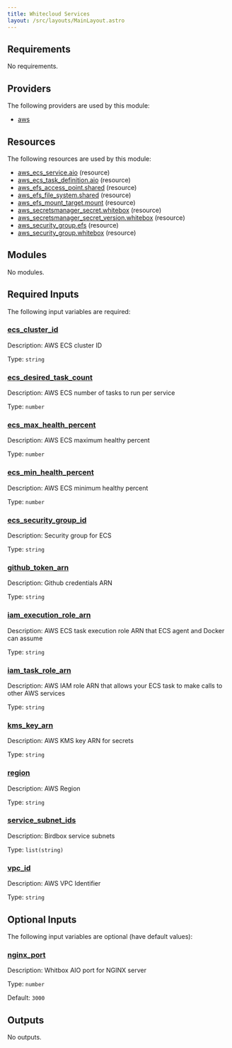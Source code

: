 ```yaml
---
title: Whitecloud Services
layout: /src/layouts/MainLayout.astro
---
```




## Requirements

No requirements.

## Providers

The following providers are used by this module:

- <a name="provider_aws"></a> [aws](#provider\_aws)

## Resources

The following resources are used by this module:

- [aws_ecs_service.aio](https://registry.terraform.io/providers/hashicorp/aws/latest/docs/resources/ecs_service) (resource)
- [aws_ecs_task_definition.aio](https://registry.terraform.io/providers/hashicorp/aws/latest/docs/resources/ecs_task_definition) (resource)
- [aws_efs_access_point.shared](https://registry.terraform.io/providers/hashicorp/aws/latest/docs/resources/efs_access_point) (resource)
- [aws_efs_file_system.shared](https://registry.terraform.io/providers/hashicorp/aws/latest/docs/resources/efs_file_system) (resource)
- [aws_efs_mount_target.mount](https://registry.terraform.io/providers/hashicorp/aws/latest/docs/resources/efs_mount_target) (resource)
- [aws_secretsmanager_secret.whitebox](https://registry.terraform.io/providers/hashicorp/aws/latest/docs/resources/secretsmanager_secret) (resource)
- [aws_secretsmanager_secret_version.whitebox](https://registry.terraform.io/providers/hashicorp/aws/latest/docs/resources/secretsmanager_secret_version) (resource)
- [aws_security_group.efs](https://registry.terraform.io/providers/hashicorp/aws/latest/docs/resources/security_group) (resource)
- [aws_security_group.whitebox](https://registry.terraform.io/providers/hashicorp/aws/latest/docs/resources/security_group) (resource)

## Modules

No modules.

## Required Inputs

The following input variables are required:

### <a name="input_ecs_cluster_id"></a> [ecs\_cluster\_id](#input\_ecs\_cluster\_id)

Description: AWS ECS cluster ID

Type: `string`

### <a name="input_ecs_desired_task_count"></a> [ecs\_desired\_task\_count](#input\_ecs\_desired\_task\_count)

Description: AWS ECS number of tasks to run per service

Type: `number`

### <a name="input_ecs_max_health_percent"></a> [ecs\_max\_health\_percent](#input\_ecs\_max\_health\_percent)

Description: AWS ECS maximum healthy percent

Type: `number`

### <a name="input_ecs_min_health_percent"></a> [ecs\_min\_health\_percent](#input\_ecs\_min\_health\_percent)

Description: AWS ECS minimum healthy percent

Type: `number`

### <a name="input_ecs_security_group_id"></a> [ecs\_security\_group\_id](#input\_ecs\_security\_group\_id)

Description: Security group for ECS

Type: `string`

### <a name="input_github_token_arn"></a> [github\_token\_arn](#input\_github\_token\_arn)

Description: Github credentials ARN

Type: `string`

### <a name="input_iam_execution_role_arn"></a> [iam\_execution\_role\_arn](#input\_iam\_execution\_role\_arn)

Description: AWS ECS task execution role ARN that ECS agent and Docker can assume

Type: `string`

### <a name="input_iam_task_role_arn"></a> [iam\_task\_role\_arn](#input\_iam\_task\_role\_arn)

Description: AWS IAM role ARN that allows your ECS task to make calls to other AWS services

Type: `string`

### <a name="input_kms_key_arn"></a> [kms\_key\_arn](#input\_kms\_key\_arn)

Description: AWS KMS key ARN for secrets

Type: `string`

### <a name="input_region"></a> [region](#input\_region)

Description: AWS Region

Type: `string`

### <a name="input_service_subnet_ids"></a> [service\_subnet\_ids](#input\_service\_subnet\_ids)

Description: Birdbox service subnets

Type: `list(string)`

### <a name="input_vpc_id"></a> [vpc\_id](#input\_vpc\_id)

Description: AWS VPC Identifier

Type: `string`

## Optional Inputs

The following input variables are optional (have default values):

### <a name="input_nginx_port"></a> [nginx\_port](#input\_nginx\_port)

Description: Whitbox AIO port for NGINX server

Type: `number`

Default: `3000`

## Outputs

No outputs.


